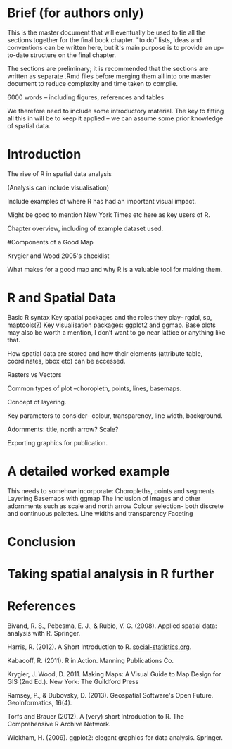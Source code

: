 Brief (for authors only)
========================================================

This is the master document that will eventually be used to tie
all the sections together for the final book chapter.
"to do" lists, ideas and conventions can be written here, 
but it's main purpose is to provide an up-to-date structure on the final chapter.

The sections are preliminary; it is recommended that the sections are 
written as separate .Rmd files before merging them all into one master document
to reduce complexity and time taken to compile. 

6000 words – including figures, references and tables

We therefore need to include some introductory material. The key to fitting all this in will be to keep it applied – we can assume some prior knowledge of spatial data.

# Introduction

The rise of R in spatial data analysis 

(Analysis can include visualisation)

Include examples of where R has had an important visual impact.

Might be good to mention New York Times etc here as key users of R.

Chapter overview, including of example dataset used.

#Components of a Good Map

Krygier and Wood 2005's checklist

What makes for a good map and why R is a valuable tool for making them.

# R and Spatial Data

Basic R syntax
Key spatial packages and the roles they play- rgdal, sp, maptools(?)
Key visualisation packages: ggplot2 and ggmap. Base plots may also be worth a mention, I don’t want to go near lattice or anything like that.

How spatial data are stored and how their elements (attribute table, coordinates, bbox etc) can be accessed. 

Rasters vs Vectors

Common types of plot –choropleth, points, lines, basemaps.

Concept of layering.

Key parameters to consider- colour, transparency, line width, background.

Adornments: title, north arrow? Scale?

Exporting graphics for publication.

# A detailed worked example

This needs to somehow incorporate: 
Choropleths, points and segments
Layering
Basemaps with ggmap
The inclusion of images and other adornments such as scale and north arrow
Colour selection- both discrete and continuous palettes.
Line widths and transparency
Faceting

# Conclusion

# Taking spatial analysis in R further

# References

Bivand, R. S., Pebesma, E. J., & Rubio, V. G. (2008). Applied spatial data: analysis with R. Springer.

Harris, R. (2012). A Short Introduction to R. 
[social-statistics.org](http://www.social-statistics.org/).

Kabacoff, R. (2011). R in Action. Manning Publications Co.

Krygier, J. Wood, D. 2011. Making Maps: A Visual Guide to Map Design for GIS (2nd Ed.). New York: The Guildford Press

Ramsey, P., & Dubovsky, D. (2013). Geospatial Software's Open Future. 
GeoInformatics, 16(4). 

Torfs and Brauer (2012). A (very) short Introduction to R. The Comprehensive R Archive Network.

Wickham, H. (2009). ggplot2: elegant graphics for data analysis. Springer.
